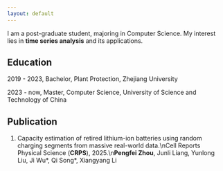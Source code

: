 ```yaml
---
layout: default
---
```


I am a post-graduate student, majoring in Computer Science. My interest lies in **time series analysis** and its applications.

## Education

2019 - 2023, Bachelor, Plant Protection, Zhejiang University

2023 - now, Master, Computer Science, University of Science and Technology of China

## Publication

1. Capacity estimation of retired lithium-ion batteries using random charging segments from massive real-world data.\nCell Reports Physical Science (**CRPS**), 2025.\n**Pengfei Zhou**, Junli Liang, Yunlong Liu, Ji Wu\*, Qi Song\*, Xiangyang Li
